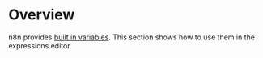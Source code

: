 # Overview

n8n provides [built in variables](/code-examples/variables/). This section shows how to use them in the expressions editor.
